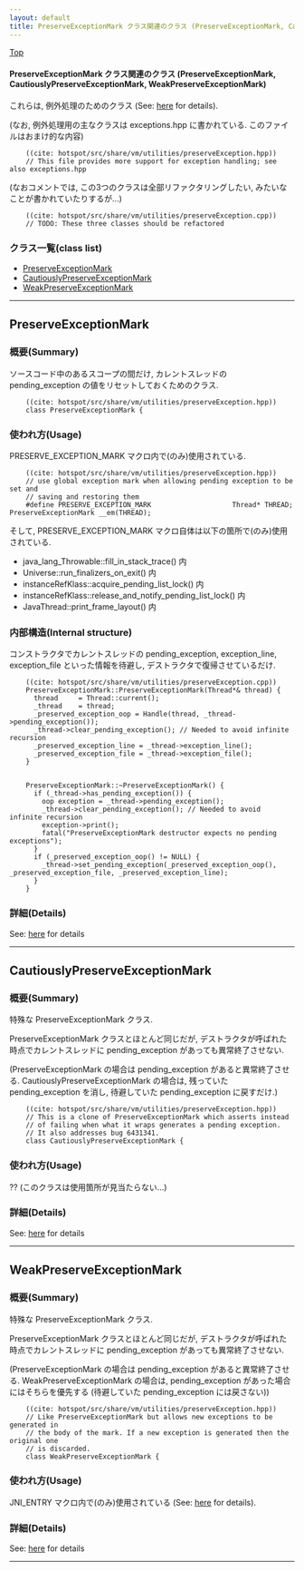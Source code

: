 ```yaml
---
layout: default
title: PreserveExceptionMark クラス関連のクラス (PreserveExceptionMark, CautiouslyPreserveExceptionMark, WeakPreserveExceptionMark)
---
```

[Top](../index.html)

#### PreserveExceptionMark クラス関連のクラス (PreserveExceptionMark, CautiouslyPreserveExceptionMark, WeakPreserveExceptionMark)

これらは, 例外処理のためのクラス (See: [here](no2114VSZ.html) for details).

(なお, 例外処理用の主なクラスは exceptions.hpp に書かれている. このファイルはおまけ的な内容)


```
    ((cite: hotspot/src/share/vm/utilities/preserveException.hpp))
    // This file provides more support for exception handling; see also exceptions.hpp
```

(なおコメントでは, この3つのクラスは全部リファクタリングしたい, みたいなことが書かれていたりするが...)


```
    ((cite: hotspot/src/share/vm/utilities/preserveException.cpp))
    // TODO: These three classes should be refactored
```


### クラス一覧(class list)

  * [PreserveExceptionMark](#nomQQSh59H)
  * [CautiouslyPreserveExceptionMark](#noMHVUeQGP)
  * [WeakPreserveExceptionMark](#noW3xM7lVd)


---
## <a name="nomQQSh59H" id="nomQQSh59H">PreserveExceptionMark</a>

### 概要(Summary)
ソースコード中のあるスコープの間だけ, カレントスレッドの pending_exception の値をリセットしておくためのクラス.


```
    ((cite: hotspot/src/share/vm/utilities/preserveException.hpp))
    class PreserveExceptionMark {
```

### 使われ方(Usage)
PRESERVE_EXCEPTION_MARK マクロ内で(のみ)使用されている.


```
    ((cite: hotspot/src/share/vm/utilities/preserveException.hpp))
    // use global exception mark when allowing pending exception to be set and
    // saving and restoring them
    #define PRESERVE_EXCEPTION_MARK                    Thread* THREAD; PreserveExceptionMark __em(THREAD);
```

そして, PRESERVE_EXCEPTION_MARK マクロ自体は以下の箇所で(のみ)使用されている.

* java_lang_Throwable::fill_in_stack_trace() 内
* Universe::run_finalizers_on_exit() 内
* instanceRefKlass::acquire_pending_list_lock() 内
* instanceRefKlass::release_and_notify_pending_list_lock() 内
* JavaThread::print_frame_layout() 内

### 内部構造(Internal structure)
コンストラクタでカレントスレッドの pending_exception, exception_line, exception_file といった情報を待避し, 
デストラクタで復帰させているだけ.


```
    ((cite: hotspot/src/share/vm/utilities/preserveException.cpp))
    PreserveExceptionMark::PreserveExceptionMark(Thread*& thread) {
      thread     = Thread::current();
      _thread    = thread;
      _preserved_exception_oop = Handle(thread, _thread->pending_exception());
      _thread->clear_pending_exception(); // Needed to avoid infinite recursion
      _preserved_exception_line = _thread->exception_line();
      _preserved_exception_file = _thread->exception_file();
    }
    
    
    PreserveExceptionMark::~PreserveExceptionMark() {
      if (_thread->has_pending_exception()) {
        oop exception = _thread->pending_exception();
        _thread->clear_pending_exception(); // Needed to avoid infinite recursion
        exception->print();
        fatal("PreserveExceptionMark destructor expects no pending exceptions");
      }
      if (_preserved_exception_oop() != NULL) {
        _thread->set_pending_exception(_preserved_exception_oop(), _preserved_exception_file, _preserved_exception_line);
      }
    }
```




### 詳細(Details)
See: [here](../doxygen/classPreserveExceptionMark.html) for details

---
## <a name="noMHVUeQGP" id="noMHVUeQGP">CautiouslyPreserveExceptionMark</a>

### 概要(Summary)
特殊な PreserveExceptionMark クラス.

PreserveExceptionMark クラスとほとんど同じだが, 
デストラクタが呼ばれた時点でカレントスレッドに pending_exception があっても異常終了させない.

(PreserveExceptionMark の場合は pending_exception があると異常終了させる.
 CautiouslyPreserveExceptionMark の場合は, 残っていた pending_exception を消し, 待避していた pending_exception に戻すだけ.)


```
    ((cite: hotspot/src/share/vm/utilities/preserveException.hpp))
    // This is a clone of PreserveExceptionMark which asserts instead
    // of failing when what it wraps generates a pending exception.
    // It also addresses bug 6431341.
    class CautiouslyPreserveExceptionMark {
```

### 使われ方(Usage)
?? (このクラスは使用箇所が見当たらない...)




### 詳細(Details)
See: [here](../doxygen/classCautiouslyPreserveExceptionMark.html) for details

---
## <a name="noW3xM7lVd" id="noW3xM7lVd">WeakPreserveExceptionMark</a>

### 概要(Summary)
特殊な PreserveExceptionMark クラス.

PreserveExceptionMark クラスとほとんど同じだが, 
デストラクタが呼ばれた時点でカレントスレッドに pending_exception があっても異常終了させない.

(PreserveExceptionMark の場合は pending_exception があると異常終了させる.
 WeakPreserveExceptionMark の場合は, pending_exception があった場合にはそちらを優先する (待避していた pending_exception には戻さない))


```
    ((cite: hotspot/src/share/vm/utilities/preserveException.hpp))
    // Like PreserveExceptionMark but allows new exceptions to be generated in
    // the body of the mark. If a new exception is generated then the original one
    // is discarded.
    class WeakPreserveExceptionMark {
```

### 使われ方(Usage)
JNI_ENTRY マクロ内で(のみ)使用されている (See: [here](no6897-YH.html) for details).




### 詳細(Details)
See: [here](../doxygen/classWeakPreserveExceptionMark.html) for details

---
